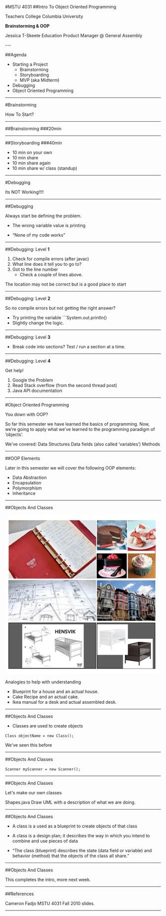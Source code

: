 <section data-background="images/teachers_college.jpg">
</section>
#MSTU 4031
##Intro To Object Oriented Programming


<div class="label">
<p>Teachers College Columbia University</p>
<p><strong>Brainstorming & OOP</strong></p>
<p>Jessica T-Skeete Education Product Manager @ General Assembly</p>
</div>
---

##Agenda

*	Starting a Project
	*	Brainstorming
	*	Storyboarding
	*	MVP (aka Midterm)
*	Debugging
*	Object Oriented Programming
	
---

<section data-background="images/Brainstorming.jpg">
</section>

#Brainstorming

<div class="label">
<p>How To Start?</p>
</div>

---

##Brainstorming
###20min

---

##Storyboarding
###40min

*	10 min on your own
*	10 min share
*	10 min share again
*	10 min share w/ class (standup)

---


<section data-background="images/arial_columbia.jpg">
</section>

#Debugging

<div class="label">
<p>Its NOT Working!!!!</p>
</div>

---


##Debugging

Always start be defining the problem. 

*	The wrong variable value is printing

*	“None of my code works”

---


##Debugging: Level __1__

1.	Check for compile errors (after javac)
2.	What line does it tell you to go to?
3.	Got to the line number
	*	Check a couple of lines above.	

The location may not be correct but is a good place to start


---

##Debugging: Level __2__
	
So no compile errors but not getting the right answer?

*	Try printing the variable ```System.out.println() 
*	Slightly change the logic.

---


##Debugging: Level __3__

*	Break code into sections? Test / run a section at a time.

---

##Debugging: Level __4__

Get help!

1.	Google the Problem
2.	Read Stack overflow (from the second thread post)
3.	Java API documentation


---


<section data-background="images/columbia_alma.jpg">
</section>

#Object Oriented Programming

<div class="label">
<p>You down with OOP?</p>
</div>

<aside class="notes"> 

So far this semester we have learned the basics of programming.  Now, we’re going to apply what we’ve learned to the programming paradigm of ‘objects’.

We’ve covered:
Data Structures
Data fields (also called ‘variables’)
Methods

</aside>

---


##OOP Elements

Later in this semester we will cover the following OOP elements:

*	Data Abstraction
*	Encapsulation
*	Polymorphism
*	Inheritance

---



##Objects And Classes

![](images/objects_classes.png)

<aside class="notes"> 

Analogies to help with understanding

*	Blueprint for a house and an actual house.
*	Cake Recipe and an actual cake.
*	Ikea manual for a desk and actual assembled desk.

</aside>

---


##Objects And Classes

*	Classes are used to create objects

```Class objectName = new Class();```

<aside class="notes"> 
	We've seen this before
</aside>

---


##Objects And Classes

```Scanner myScanner = new Scanner();```

---


##Objects And Classes

Let's make our own classes

<aside class="notes"> 
Shapes.java
Draw UML with a description of what we are doing.

</aside>

---

##Objects And Classes

*	A class is a used as a blueprint to create objects of that class

*	A class is a design plan; it describes the way in which you intend to combine and use pieces of data

*	“The class (blueprint) describes the state (data field or variable) and behavior (method) that the objects of the class all share.”

---


##Objects And Classes

This completes the intro, more next week. 

---

##References

Cameron Fadjo MSTU 4031 Fall 2010 slides.

---

